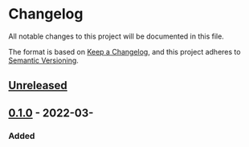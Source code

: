 # Changelog
All notable changes to this project will be documented in this file.

The format is based on [Keep a Changelog](https://keepachangelog.com/en/1.0.0/),
and this project adheres to [Semantic Versioning](https://semver.org/spec/v2.0.0.html).

## [Unreleased]

## [0.1.0] - 2022-03-
### Added


[Unreleased]: https://github.com/touffu-esgi/Touffu-Management/compare/v0.1.0...HEAD
[0.1.0]: https://github.com/touffu-esgi/Touffu-Management/releases/tag/v0.1.0